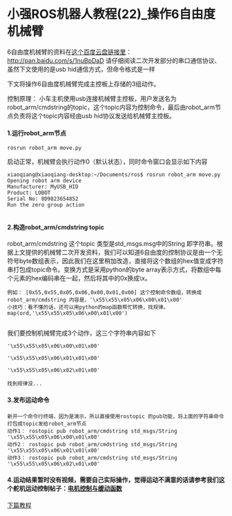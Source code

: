 # 小强ROS机器人教程(22)_操作6自由度机械臂<br>
6自由度机械臂的资料在[这个百度云盘链接里](http://pan.baidu.com/s/1nuBpDaD)：http://pan.baidu.com/s/1nuBpDaD   请仔细阅读二次开发部分的串口通信协议、虽然下文使用的是usb hid通信方式，但命令格式是一样

下文将操作6自由度机械臂完成主控板上存储的3组动作。

控制原理： 小车主机使用usb连接机械臂主控板，用户发送名为robot_arm/cmdstring的topic，这个topic内容为控制命令，最后由robot_arm节点负责将这个topic内容经由usb hid协议发送给机械臂主控板。

#### 1.运行robot_arm节点
```
rosrun robot_arm move.py
```
启动正常，机械臂会执行动作0（默认状态），同时命令窗口会显示如下内容
```
xiaoqiang@xiaoqiang-desktop:~/Documents/ros$ rosrun robot_arm move.py 
Opening robot arm device
Manufacturer: MyUSB_HID
Product: LOBOT
Serial No: 8D9823654852
Run the zero group action


```

#### 2.构造robot_arm/cmdstring topic
robot_arm/cmdstring 这个topic 类型是std_msgs.msg中的String 即字符串。根据上文提供的机械臂二次开发资料，我们可以知道6自由度的控制协议是由一个无符号byte数组表示，因此我们在这里稍加改造，直接将这个数组的hex值变成字符串打包成topic命令。变换方式是采用python的byte array表示方式，将数组中每个元素的hex编码串在一起，然后将其中的0x换成\x。
```
例如： [0x55,0x55,0x05,0x06,0x00,0x01,0x00] 这个控制命令数组，转换成robot_arm/cmdstring 内容是，'\x55\x55\x05\x06\x00\x01\x00'
小技巧：看不懂的话，还可以用python的map函数帮忙转换，找规律。map(ord,'\x55\x55\x05\x06\x00\x01\x00')
    
```
我们要控制机械臂完成3个动作，这三个字符串内容如下
```
'\x55\x55\x05\x06\x00\x01\x00'

'\x55\x55\x05\x06\x01\x01\x00'

'\x55\x55\x05\x06\x02\x01\x00'

找到规律没...
```
#### 3.发布运动命令
```
新开一个命令行终端，因为是演示，所以直接使用rostopic 的pub功能，将上面的字符串命令打包成topic发给robot_arm节点
动作1： rostopic pub robot_arm/cmdstring std_msgs/String '\x55\x55\x05\x06\x00\x01\x00' 
动作2： rostopic pub robot_arm/cmdstring std_msgs/String '\x55\x55\x05\x06\x01\x01\x00' 
动作3： rostopic pub robot_arm/cmdstring std_msgs/String '\x55\x55\x05\x06\x02\x01\x00' 
```
#### 4.运动结果暂时没有视频，需要自己实际操作，觉得运动不满意的话请参考我们这个舵机运动控制帖子：[电机控制与缓动函数](http://community.bwbot.org/topic/2/%E7%94%B5%E6%9C%BA%E6%8E%A7%E5%88%B6%E4%B8%8E%E7%BC%93%E5%8A%A8%E5%87%BD%E6%95%B0)

[下篇教程](http://community.bwbot.org/topic/109/%E5%B0%8F%E5%BC%BAros%E6%9C%BA%E5%99%A8%E4%BA%BA%E6%95%99%E7%A8%8B-23-___ros%E5%85%A5%E9%97%A8%E6%89%8B%E5%86%8C)
